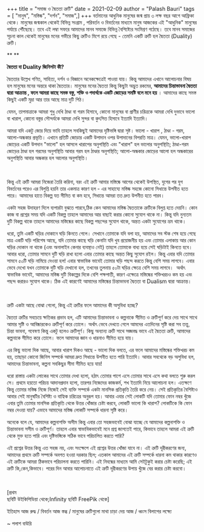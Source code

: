 +++
title = "সমাজ ও দ্বৈততা ত্রুটি"
date = 2021-02-09
author = "Palash Bauri"
tags = [ "মানুষ", "মস্তিষ্ক", "দর্শন", "সমাজ",]
+++
বর্তমানের আধুনিক মানুষের জন্ম প্রায় ৩ লক্ষ বছর আগে আফ্রিকা থেকে। মানুষের
জন্মকাল থেকেই বিভিন্ন সংগ্রাম , পরিবর্তন ও বিবর্তনের মাধ্যমে মানুষ আজকের
এই "আধুনিক" মানুষের পর্যায়ে পৌঁছেছে। তবে এই লম্বা সফরে আমাদের মানব সমাজে
বিভিন্ন বৈশিষ্ট্যের সংমিশ্রণ গঠেছে। তবে মানব সমাজের সূচনা কাল থেকেই
মানুষের মনের গভীরে কিছু ত্রুটিও মিশে রয়ে গেছে - তেমনি একটি ত্রুটি হল
দ্বৈততা (Duality) ত্রুটি। 

 

** **

**দ্বৈততা বা Duality জিনিসটা কী?**

দ্বৈততার উল্লেখ গণিত, সাহিত্য, দর্শন ও বিজ্ঞানে অনেকক্ষেত্রেই পাওয়া যায়।
কিন্তু আমাদের এখানে আলোচনার বিষয় হল মানুষের মনের অন্তরে থাকা দ্বৈততার।
মানুষের মনের দ্বৈততা কিন্তু কিছুটা অদ্ভুত রকমের, **আমাদের চিন্তাভাবনা
দ্বৈততা দ্বারা আক্রান্ত , ফলে আমরা কাছে সমস্ত বস্তু, শক্তি ও পদার্থকে
একটি জোড়ের সমষ্টি বলে মনে হয়** । আমাদের কাছে সমস্ত কিছুই একটি মুদ্রা আর
তার আছে মাত্র দুটি পিঠ। 

যেমন, তাপমাত্রাকে আমরা শুধু দেখি ঠাণ্ডা বা গরম হিসাবে, কোনো মানুষের বা
প্রাণীর চরিত্রকে আমরা দেখি দুভাবে ভালো বা খারাপ, কোনো বস্তুর সৌন্দর্যকে
আমরা দেখি সুন্দর বা কুৎসিত হিসাবে ইত্যাদি ইত্যাদি। 

আমরা যদি একটু জোর দিয়ে ভাবি তাহলে সবকিছুই আমাদের দৃষ্টিভঙ্গি দ্বারা
সৃষ্ট। ভালো - খারাপ , ঠাণ্ডা - গরম, আলো-অন্ধকার প্রভৃতি। এখানে প্রতিটি
জোড়ার একটি উপাদান ওপর উপাদানের বিপরতি মাত্র। যেমন, ভালো-খারাপ জোড়ের একটি
উপদান "ভালো" হল আসলে খারাপের অনুপস্থিতি এবং "খারাপ" হল ভালোর অনুপস্থিতি;
ঠাণ্ডা-গরম জোড়ের ঠাণ্ডা হল গরমের অনুপস্থিতি আবার গরম হল ঠাণ্ডার
অনুপস্থিতি; আলো-অন্ধকার জোড়ের আলো হল অন্ধকারের অনুপস্থিতি আবার অন্ধকার
হল আলোর অনুপস্থিতি। 

 

  
 

কিন্তু এই ত্রুটি আমরা নিজেরা তৈরি করিনা, বরং এই ত্রুটি আমার মস্তিষ্কে
আগের থেকেই উপস্থিত, যুগের পর যুগ বিবর্তনের পরেও এর বিলুপ্তি হয়নি তার
একমাত্র কারণ হল - এর সাহায্যে মস্তিষ্ক সহজে কোনো সিধান্তে উপনীত হতে
পারে। আমাদের হাতে বিকল্প যত সীমিত বা কম হবে, সিধান্তে আমরা তত দ্রুত
উপনীত হতে পারব।

একটা সহজ উদাহরণ দিলে ব্যপারটা বুঝতে পারবে,ঠিক কেন আমাদের মস্তিষ্ক
দ্বৈততাকে ত্রুটিকে বিলুপ্ত হতে দেয়নি। কোন কাজ বা প্রশ্নের সময় যদি একটি
বিকল্প তাহলে আমাদের আর বাছাই করার কোনো সুযোগ থাকে না। কিন্তু যদি নুন্যতম
দুটি বিকল্প থাকে তাহলে আমাদের মস্তিষ্কের কাছে বিকল্প পছন্দের সুযোগ থাকে,
অন্তত একটা সুযোগের ভ্রম থাকে। 

ধরো, তুমি একটি ঘড়ির দোকানে ঘড়ি কিনতে গেলে। সেখানে তোমাকে যদি বলা হয়,
আমাদের সব স্টক শেষ হয়ে গেছে মাত্র একটি ঘড়ি পরিশেষ আছে, যদি তোমার কাছে
ঘড়ি কেনাটা যদি খুব প্রয়োজনীয় হয় এবং তোমার এলাকায় আর কোন ঘড়ির দোকান না
থাকে (এবং অনালাইন কেনার ব্যবস্থাও নেই) তাহলে তোমাকে বাধ্য হয়ে সেই ঘড়িটাই
কিনতে হবে। আবার ধরো, তোমার সামনে দুটি ঘড়ি রাখা হলো এবার তোমার কাছে অন্তত
কিছু সুযোগ রইল। কিন্তু এবার যদি তোমার সামনে ৫০টি ঘড়ি নামিয়ে দেওয়া হল!
এবার স্বাভাবিক ভাবেই তোমার ঘড়ি পছন্দ করতে কিন্তু বেশি সময় লাগবে। এবার
ভেবে দেখো যখন তোমাকে দুটি ঘড়ি দেখানো হল, তখনের তুলনায় ৫০টা ঘড়ির ক্ষেত্রে
বেশি সময় লাগবে।  অর্থাৎ স্বাভাবিক ভাবেই, আমাদের মস্তিষ্ক দুটি বিকল্পের
দিকে বেশি  পক্ষপাতী, কারণ এক্ষেত্রে মস্তিষ্কের
শক্তিখরচও কম হয় এবং পছন্দ করারও সুযোগ থাকে। ঠিক এই কারণেই আমাদের
মস্তিষ্কের চিন্তাভাবনা দ্বৈততা বা Dualism দ্বারা আক্রান্ত।  
  
   
   
   
 
ত্রুটি একটা আছে বোঝা গেলো, কিন্তু এই ত্রুটির ফলে আমাদের কী অসুবিধা
হচ্ছে?

দ্বৈততা ত্রুটির সবচেয়ে ক্ষতিকর প্রভাব হল, এটি আমাদের চিন্তাভাবনা ও
কল্পনাকে সীমিত ও ত্রুটিপূর্ণ করে দেয় সাথে সাথে আমার সৃষ্টি ও আবিষ্কারকেও
ত্রুটিপূর্ণ করে তোলে। অর্থাৎ ভেবে দেখতে গেলে আমদের এতদিনের সৃষ্টি করা সব
তত্ত্ব, চিন্তা ভাবনা, গবেষণা কিন্তু একটু হলেও ত্রুটিপূর্ণ। কিছু অন্যান্য
ত্রুটি সাথে সঙ্ঘবদ্ধ ভাবে এই দ্বৈততা ত্রুটি, আমাদের কল্পনাকে সীমিত করে
তোলে। ফলে আমাদের জ্ঞান ও ধারনাও সীমিত হয়ে যায়। 

এর কিছু ভালো দিক আছে, আবার খারাপ দিকও আছে - ভালো দিক বলতে, এর ফলে আমাদের
মস্তিষ্কের শক্তিখরচ কম হয়, তাছাড়া কোনো জিনিস সম্পর্কে আমরা দ্রুত
সিধান্তে উপনীত হতে পারি ইত্যাদি। আবার সবথেকে বড় অসুবিধা হল, আমাদের
চিন্তাভাবনা, কল্পনা সবকিছুর সীমা সীমিত হয়ে যায়!  

ধরো রাস্তায় একটা লোকের সাথে তোমার দেখা হলো, হঠাৎ তোমার পাশে এসে তোমার
সাথে এসে কথা বলতে শুরু করল সে। প্রথমে হয়তো পরিচয় আদানপ্রদান হলো, তারপর
নিজেদের কাজকর্ম, শখ ইত্যাদি নিয়ে আলোচনা হল। এতক্ষণে কিন্তু তোমার
মস্তিষ্ক নিজে নিজেই সেই ব্যক্তি সম্পর্কে একটা মানসিক প্রতিকৃতি তৈরি করে
নেয়। সেই প্রতিকৃতির বৈশিষ্ট্যও আবার সেই মানুষটির বৈশিষ্ট্য ও বাহ্যিক
চরিত্রের অনুরূপ হয়। আবার এবার সেই লোকটি যদি তোমার ফোন নম্বর খুঁজে এবার
তুমি তোমার মানসিক প্রতিকৃতি থেকে উত্তর খোঁজার চেষ্টা করবে, লোকটি ভালো কি
খারাপ? লোকটিকে কি ফোন নম্বর দেওয়া যায়? এভাবে আমাদের মস্তিষ্ক লোকটি
সম্পর্কে ধারনা সৃষ্টি করে।

 

  
অনেকে বলে যে, আমাদের কল্পনাশক্তি অসীম কিন্তু এবার তো সহজভাবেই বোঝা
যাচ্ছে যে আমাদের কল্পনাশক্তি ও চিন্তাভাবনা সসীম ও ত্রুটিপূর্ণ। তাহলে
এবার স্বাভাবিকভাবেই মনে প্রশ্ন জাগতেই পারে, কিভাবে তাহলে আমরা এই ত্রুটি
থেকে মুক্ত হতে পারি এবং দৃষ্টিভঙ্গিকে সঠিক ভাবে পরিচালিত করতে পারি? 

এই প্রশ্নের উত্তর কিন্তু এত সহজ নয়, এবং সংক্ষেপে এই প্রশ্নের উত্তর খোঁজা
যাবে না। এই ত্রুটি দূরীকরণের জন্য, আমাদের প্রথমে ত্রুটি সম্পর্কে অবগত
হওয়া দরকার ছিল; এতকাল আমাদের এই ত্রুটি সম্পর্কে ধারনা কম থাকার কারণেও এই
ত্রুটিকে আমরা ঠিকভাবে পরিচালনা করতে পারিনি। এই নিবন্ধের মাধ্যমে আমি
সেইটুকুই করার চেষ্টা করেছি; এই ত্রুটি কি,কেন,কিভাবে। পরের দিন আবার
আলোচনাতে এই ত্রুটি দূরীকরণের উপায় খুঁজে বের করার চেষ্টা করবো।  

 

   
  \[প্রথম  
ছবিটি উইকিপিডিয়া থেকে;Infinity ছবিটি FreePik থেকে\]    

ইতিহাস আজ রুদ্ধ / বিবর্তন আজ স্তব্ধ / মানুষের ত্রুটিগুলো মাথা চাড়া দেয়
আজ / ধ্বংস বিলাপের লক্ষ্যে

~ পলাশ বাউরি
